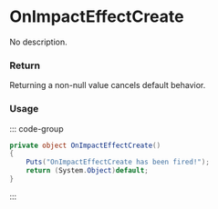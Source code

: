 <Badge type="danger" text="Carbon Compatible"/><Badge type="warning" text="Oxide Compatible"/>
# OnImpactEffectCreate
No description.
### Return
Returning a non-null value cancels default behavior.

### Usage
::: code-group
```csharp [Example]
private object OnImpactEffectCreate()
{
	Puts("OnImpactEffectCreate has been fired!");
	return (System.Object)default;
}
```
:::
